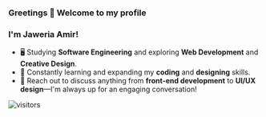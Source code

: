 ### Greetings 👋 Welcome to my profile

### I'm Jaweria Amir!

- 🖥️ Studying **Software Engineering** and exploring **Web Development** and **Creative Design**.
- 🚀 Constantly learning and expanding my **coding** and **designing** skills.
- 💬 Reach out to discuss anything from **front-end development** to **UI/UX design**—I'm always up for an engaging conversation!

![visitors](https://visitor-badge.laobi.icu/badge?page_id=Jiamir.Jiamir)



<!--
**Jiamir/Jiamir** is a ✨ _special_ ✨ repository because its `README.md` (this file) appears on your GitHub profile.

Here are some ideas to get you started:

- 🔭 I’m currently working on ...
- 🌱 I’m currently learning ...
- 👯 I’m looking to collaborate on ...
- 🤔 I’m looking for help with ...
- 💬 Ask me about ...
- 📫 How to reach me: ...
- 😄 Pronouns: ...
- ⚡ Fun fact: ...
-->

